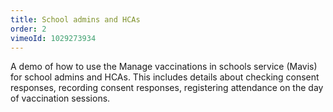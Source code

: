 ```yaml
---
title: School admins and HCAs
order: 2
vimeoId: 1029273934
---
```


A demo of how to use the Manage vaccinations in schools service (Mavis) for school admins and HCAs. This includes details about checking consent responses, recording consent responses, registering attendance on the day of vaccination sessions.
